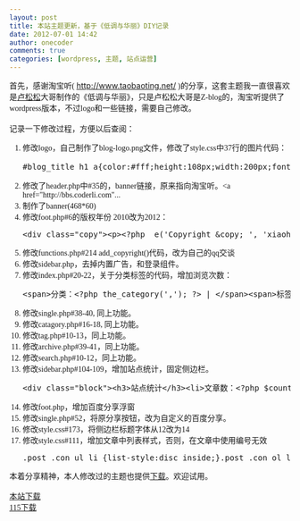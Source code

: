 ```yaml
---
layout: post
title: 本站主题更新，基于《低调与华丽》DIY记录
date: 2012-07-01 14:42
author: onecoder
comments: true
categories: [wordpress, 主题, 站点运营]
---
```

<span style="font-family: Tahoma; font-size: 14px; text-align: -webkit-auto; ">首先，感谢淘宝听(</span><span style="font-family: Tahoma; font-size: 14px; text-align: -webkit-auto; ">&nbsp;</span><a href="http://www.taobaoting.net/" style="cursor: pointer; font-family: Tahoma; font-size: 14px; text-align: -webkit-auto; ">http://www.taobaoting.net/</a><span style="font-family: Tahoma; font-size: 14px; text-align: -webkit-auto; ">&nbsp;</span><span style="font-family: Tahoma; font-size: 14px; text-align: -webkit-auto; ">)的分享，这套主题我一直很喜欢是</span><a href="http://lusongsong.com/" style="cursor: pointer; font-family: Tahoma; font-size: 14px; text-align: -webkit-auto; ">卢松松</a><span style="font-family: Tahoma; font-size: 14px; text-align: -webkit-auto; ">大哥制作的《低调与华丽》，只是卢松松大哥是Z-blog的，淘宝听提供了wordpress版本，不过logo和一些链接，需要自己修改。</span><br />
<br />
<span style="font-family: Tahoma; font-size: 14px; text-align: -webkit-auto; ">记录一下修改过程，方便以后查阅：</span>
<div style="font-family: Tahoma; font-size: 14px; text-align: -webkit-auto; ">
	<ol>
		<li>
			修改logo，自己制作了blog-logo.png文件，修改了style.css中37行的图片代码：
			<pre class="brush:css;first-line:1;pad-line-numbers:true;highlight:null;collapse:false;">
#blog_title h1 a{color:#fff;height:108px;width:200px;font-size:0;text-indent:-9999px;background:url(images/blog-logo.png) left top no-repeat;display:block;}。
</pre>
		</li>
		<li>
			<span style="text-align: -webkit-auto; ">修改了header.php中#35的，banner链接，原来指向淘宝听。&lt;a href=&quot;http://bbs.coderli.com&quot;...</span></li>
		<li>
			制作了banner(468*60)</li>
		<li>
			修改foot.php#6的版权年份 2010改为2012：
			<pre class="brush:php;first-line:1;pad-line-numbers:true;highlight:null;collapse:false;">
&lt;div class=&quot;copy&quot;&gt;&lt;p&gt;&lt;?php _e(&#39;Copyright &amp;copy; &#39;, &#39;xiaohan&#39;);?&gt; 2012
</pre>
		</li>
		<li>
			修改functions.php#214&nbsp;add_copyright()代码，改为自己的qq交谈</li>
		<li>
			修改sidebar.php，去掉内置广告，和登录组件。</li>
		<li>
			修改index.php#20-22，关于分类标签的代码，增加浏览次数：
			<pre class="brush:php;first-line:1;pad-line-numbers:true;highlight:null;collapse:false;">
&lt;span&gt;分类：&lt;?php the_category(&#39;,&#39;); ?&gt; | &lt;/span&gt;&lt;span&gt;标签：&lt;?php the_tags(&#39;&#39;, &#39;, &#39;, &#39;&#39;); ?&gt; | &lt;/span&gt;&lt;span&gt;浏览：&lt;?php the_views(); ?&gt; 
</pre>
		</li>
		<li>
			修改single.php#38-40, 同上功能。</li>
		<li>
			修改catagory.php#16-18, 同上功能。</li>
		<li>
			修改tag.php#10-13，同上功能。</li>
		<li>
			修改archive.php#39-41，同上功能。</li>
		<li>
			修改search.php#10-12，同上功能。</li>
		<li>
			修改sidebar.php#104-109，增加站点统计，固定侧边栏。
			<pre class="brush:php;first-line:1;pad-line-numbers:true;highlight:null;collapse:false;">
&lt;div class=&quot;block&quot;&gt;&lt;h3&gt;站点统计&lt;/h3&gt;&lt;li&gt;文章数：&lt;?php $count_posts = wp_count_posts(); echo $published_posts = $count_posts-&gt;publish; ?&gt;&lt;/li&gt;&lt;li&gt;评论数：&lt;?php $total_comments = get_comment_count(); echo $total_comments[&#39;approved&#39;];?&gt; &lt;/li&gt;&lt;li&gt;访问量：&lt;?php get_totalviews(true, true, true); ?&gt; &lt;/li&gt;&lt;/div&gt;
</pre>
		</li>
		<li>
			修改foot.php，增加百度分享浮窗</li>
		<li>
			修改single.php#52，将原分享按钮，改为自定义的百度分享。</li>
		<li>
			修改style.css#173，将侧边栏标题字体从12改为14</li>
		<li>
			<span style="text-align: -webkit-auto; ">修改style.css#111，增加文章中列表样式，否则，在文章中使用编号无效</span>
			<pre class="brush:css;first-line:1;pad-line-numbers:true;highlight:null;collapse:false;">
.post .con ul li {list-style:disc inside;}.post .con ol li {list-style:decimal inside;}
</pre>
		</li>
	</ol>
	<span style="text-align: -webkit-auto; ">本着分享精神，本人修改过的主题也提供</span><a href="http://115.com/file/c26ttki4#didiaoandhuali.zip" style="cursor: pointer; text-align: -webkit-auto; ">下载</a><span style="text-align: -webkit-auto; ">。欢迎试用。<br />
	<br />
	<a href="http://www.coderli.com/wp-content/uploads/2012/07/didiaoandhuali.zip">本站下载</a></span><br />
	<a href="http://115.com/file/c26ttki4#didiaoandhuali.zip">115下载</a><br />
	&nbsp;</div>

